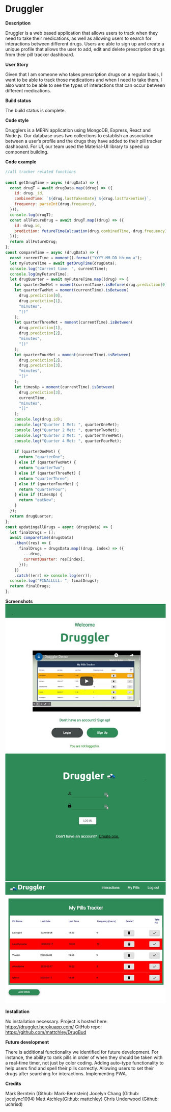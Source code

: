 # Druggler

**Description**

Druggler is a web based application that allows users to track when they need to take their medications, as well as allowing users to search for interactions between different drugs. Users are able to sign up and create a unique profile that allows the user to add, edit and delete prescription drugs from their pill tracker dashboard.

**User Story**

Given that I am someone who takes prescription drugs on a regular basis, I want to be able to track those medications and when I need to take them. I also want to be able to see the types of interactions that can occur between different medications.

**Build status**

The build status is complete.

**Code style**

Drugglers is a MERN application using MongoDB, Express, React and Node.js. Our database uses two collections to establish an association between a user’s profile and the drugs they have added to their pill tracker dashboard. For UI, our team used the Material-UI library to speed up component building.

**Code example**

```javascript
//all tracker related functions

const getDrugTime = async (drugData) => {
  const drugT = await drugData.map((drug) => ({
    id: drug._id,
    combinedTime: `${drug.lastTakenDate} ${drug.lastTakenTime}`,
    frequency: parseInt(drug.frequency),
  }));
  console.log(drugT);
  const allFutureDrug = await drugT.map((drug) => ({
    id: drug.id,
    prediction: futureTimeCalcuation(drug.combinedTime, drug.frequency),
  }));
  return allFutureDrug;
};
const compareTime = async (drugData) => {
  const currentTime = moment().format("YYYY-MM-DD hh:mm a");
  let myFutureTime = await getDrugTime(drugData);
  console.log("Current time: ", currentTime);
  console.log(myFutureTime);
  let drugQuarter = await myFutureTime.map((drug) => {
    let quarterOneMet = moment(currentTime).isBefore(drug.prediction[0]);
    let quarterTwoMet = moment(currentTime).isBetween(
      drug.prediction[0],
      drug.prediction[1],
      "minutes",
      "[)"
    );
    let quarterThreeMet = moment(currentTime).isBetween(
      drug.prediction[1],
      drug.prediction[2],
      "minutes",
      "[)"
    );
    let quarterFourMet = moment(currentTime).isBetween(
      drug.prediction[2],
      drug.prediction[3],
      "minutes",
      "[)"
    );
    let timesUp = moment(currentTime).isBetween(
      drug.prediction[3],
      currentTime,
      "minutes",
      "[]"
    );
    console.log(drug.id);
    console.log("Quarter 1 Met: ", quarterOneMet);
    console.log("Quarter 2 Met: ", quarterTwoMet);
    console.log("Quarter 3 Met: ", quarterThreeMet);
    console.log("Quarter 4 Met: ", quarterFourMet);

    if (quarterOneMet) {
      return "quarterOne";
    } else if (quarterTwoMet) {
      return "quarterTwo";
    } else if (quarterThreeMet) {
      return "quarterThree";
    } else if (quarterFourMet) {
      return "quarterFour";
    } else if (timesUp) {
      return "eatNow";
    }
  });
  return drugQuarter;
};
const updatingallDrugs = async (drugsData) => {
  let finalDrugs = [];
  await compareTime(drugsData)
    .then((res) => {
      finalDrugs = drugsData.map((drug, index) => ({
        ...drug,
        currentQuarter: res[index],
      }));
    })
    .catch((err) => console.log(err));
  console.log("FINALLLLL: ", finalDrugs);
  return finalDrugs;
};
```

**Screenshots**
![Sign up page](images/druggler-4.jpg)
![Login](images/druggler-3.jpg)
![Pill tracker](images/druggler-2.jpg)

**Installation**

No installation necessary. Project is hosted here: https://druggler.herokuapp.com/ GitHub repo: https://github.com/mattchley/DrugBud

**Future development**

There is additional functionality we identified for future development. For instance, the ability to rank pills in order of when they should be taken with a real-time timer, not just by color coding. Adding auto-type functionality to help users find and spell their pills correctly. Allowing users to set their drugs after searching for interactions. Implementing PWA.

**Credits**

Mark Berntein (Github: Mark-Bernstein)
Jocelyn Chang (Github: jocelync1094)
Matt Atchley(Github: mattchley)
Chris Underwood (Github: uchrisd)
